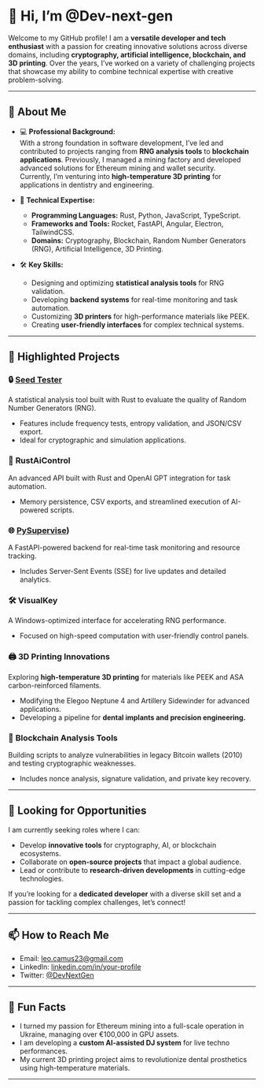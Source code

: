 # 👋 Hi, I’m @Dev-next-gen

Welcome to my GitHub profile! I am a **versatile developer and tech enthusiast** with a passion for creating innovative solutions across diverse domains, including **cryptography, artificial intelligence, blockchain, and 3D printing**. Over the years, I’ve worked on a variety of challenging projects that showcase my ability to combine technical expertise with creative problem-solving.

---

## 🌟 **About Me**

- 💻 **Professional Background:**  
  With a strong foundation in software development, I’ve led and contributed to projects ranging from **RNG analysis tools** to **blockchain applications**. Previously, I managed a mining factory and developed advanced solutions for Ethereum mining and wallet security.  
  Currently, I’m venturing into **high-temperature 3D printing** for applications in dentistry and engineering.

- 🌱 **Technical Expertise:**  
  - **Programming Languages:** Rust, Python, JavaScript, TypeScript.  
  - **Frameworks and Tools:** Rocket, FastAPI, Angular, Electron, TailwindCSS.  
  - **Domains:** Cryptography, Blockchain, Random Number Generators (RNG), Artificial Intelligence, 3D Printing.

- 🛠 **Key Skills:**  
  - Designing and optimizing **statistical analysis tools** for RNG validation.  
  - Developing **backend systems** for real-time monitoring and task automation.  
  - Customizing **3D printers** for high-performance materials like PEEK.  
  - Creating **user-friendly interfaces** for complex technical systems.

---

## 🚀 **Highlighted Projects**

### 🔒 **[Seed Tester](https://github.com/Dev-next-gen/seed_tester)**  
A statistical analysis tool built with Rust to evaluate the quality of Random Number Generators (RNG).  
- Features include frequency tests, entropy validation, and JSON/CSV export.  
- Ideal for cryptographic and simulation applications.  

### 🤖 **RustAiControl**  
An advanced API built with Rust and OpenAI GPT integration for task automation.  
- Memory persistence, CSV exports, and streamlined execution of AI-powered scripts.  

### 🌐 **[PySupervise](https://github.com/Dev-next-gen/py-supervise))**  
A FastAPI-powered backend for real-time task monitoring and resource tracking.  
- Includes Server-Sent Events (SSE) for live updates and detailed analytics.  

### 🛠 **VisualKey**  
A Windows-optimized interface for accelerating RNG performance.  
- Focused on high-speed computation with user-friendly control panels.  

### 🖨️ **3D Printing Innovations**  
Exploring **high-temperature 3D printing** for materials like PEEK and ASA carbon-reinforced filaments.  
- Modifying the Elegoo Neptune 4 and Artillery Sidewinder for advanced applications.  
- Developing a pipeline for **dental implants and precision engineering.**  

### 🔗 **Blockchain Analysis Tools**  
Building scripts to analyze vulnerabilities in legacy Bitcoin wallets (2010) and testing cryptographic weaknesses.  
- Includes nonce analysis, signature validation, and private key recovery.  

---

## 💼 **Looking for Opportunities**

I am currently seeking roles where I can:  
- Develop **innovative tools** for cryptography, AI, or blockchain ecosystems.  
- Collaborate on **open-source projects** that impact a global audience.  
- Lead or contribute to **research-driven developments** in cutting-edge technologies.  

If you’re looking for a **dedicated developer** with a diverse skill set and a passion for tackling complex challenges, let’s connect!

---

## 📫 **How to Reach Me**

- Email: leo.camus23@gmail.com 
- LinkedIn: [linkedin.com/in/your-profile](https://linkedin.com/in/your-profile)  
- Twitter: [@DevNextGen](https://twitter.com/DevNextGen)  

---

## 🎯 **Fun Facts**

- I turned my passion for Ethereum mining into a full-scale operation in Ukraine, managing over €100,000 in GPU assets.  
- I am developing a **custom AI-assisted DJ system** for live techno performances.  
- My current 3D printing project aims to revolutionize dental prosthetics using high-temperature materials.

---

<!---
Dev-next-gen/Dev-next-gen is a ✨ special ✨ repository because its `README.md` (this file) appears on your GitHub profile.
You can click the Preview link to take a look at your changes.
--->

